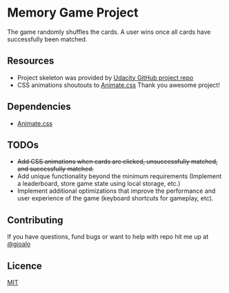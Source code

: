# Memory Game Project

The game randomly shuffles the cards. A user wins once
all cards have successfully been matched.

## Resources
- Project skeleton was provided by [Udacity GitHub project repo](https://github.com/udacity/fend-project-memory-game)
- CSS animations shoutouts to [Animate.css](https://daneden.github.io/animate.css/) Thank you awesome project!

## Dependencies
- [Animate.css](https://daneden.github.io/animate.css/)

## TODOs
- ~~Add CSS animations when cards are clicked, unsuccessfully matched, and
successfully matched.~~
- Add unique functionality beyond the minimum requirements (Implement a
leaderboard, store game state using local storage, etc.)
- Implement additional optimizations that improve the performance and user
experience of the game (keyboard shortcuts for gameplay, etc).

## Contributing
If you have questions, fund bugs or want to help with repo hit me up at [@gioalo](https://github.com/gioalo/)

## Licence
[MIT](LICENSE)
